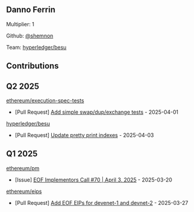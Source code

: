 
## Danno Ferrin
Multiplier: 1

Github: [@shemnon](https://github.com/shemnon)

Team: [hyperledger/besu](https://github.com/hyperledger/besu/pulls?q=author%3Ashemnon)

## Contributions

## Q2 2025


[ethereum/execution-spec-tests](https://github.com/ethereum/execution-spec-tests)
* [Pull Request] [Add simple swap/dup/exchange tests](https://github.com/ethereum/execution-spec-tests/pull/1373) - 2025-04-01

[hyperledger/besu](https://github.com/hyperledger/besu)
* [Pull Request] [Update pretty print indexes](https://github.com/hyperledger/besu/pull/8517) - 2025-04-03
## Q1 2025

[ethereum/pm](https://github.com/ethereum/pm)
* [Issue] [EOF Implementors Call #70 | April 3, 2025](https://github.com/ethereum/pm/issues/1397) - 2025-03-20

[ethereum/eips](https://github.com/ethereum/eips)
* [Pull Request] [Add EOF EIPs for devenet-1 and devnet-2](https://github.com/ethereum/EIPs/pull/9557) - 2025-03-27
